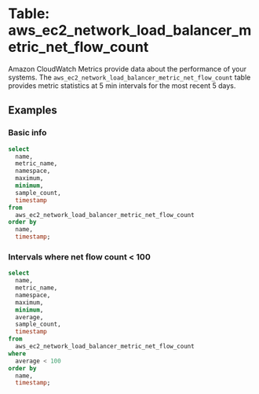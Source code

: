 # Table: aws_ec2_network_load_balancer_metric_net_flow_count

Amazon CloudWatch Metrics provide data about the performance of your systems. The `aws_ec2_network_load_balancer_metric_net_flow_count` table provides metric statistics at 5 min intervals for the most recent 5 days.

## Examples

### Basic info

```sql
select
  name,
  metric_name,
  namespace,
  maximum,
  minimum,
  sample_count,
  timestamp
from
  aws_ec2_network_load_balancer_metric_net_flow_count
order by
  name,
  timestamp;
```

### Intervals where net flow count < 100

```sql
select
  name,
  metric_name,
  namespace,
  maximum,
  minimum,
  average,
  sample_count,
  timestamp
from
  aws_ec2_network_load_balancer_metric_net_flow_count
where
  average < 100
order by
  name,
  timestamp;
```
